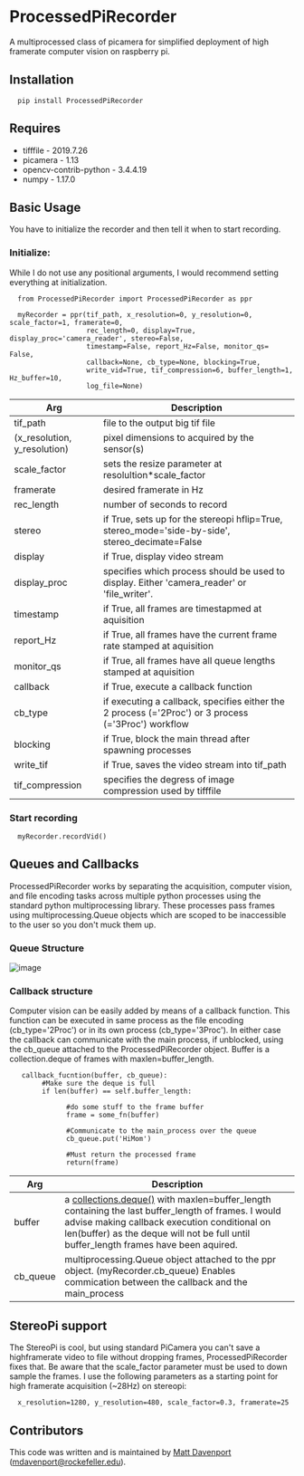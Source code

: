 # ProcessedPiRecorder
A multiprocessed class of picamera for simplified deployment of high framerate computer vision on raspberry pi. 

## Installation

      pip install ProcessedPiRecorder

## Requires

* tifffile        - 2019.7.26    
* picamera        - 1.13         
* opencv-contrib-python - 3.4.4.19     
* numpy           - 1.17.0  

## Basic Usage
You have to initialize the recorder and then tell it when to start recording. 

### Initialize:

While I do not use any positional arguments, I would recommend setting everything at initialization.

      from ProcessedPiRecorder import ProcessedPiRecorder as ppr

      myRecorder = ppr(tif_path, x_resolution=0, y_resolution=0, scale_factor=1, framerate=0, 
                       rec_length=0, display=True, display_proc='camera_reader', stereo=False,
                       timestamp=False, report_Hz=False, monitor_qs= False,
                       callback=None, cb_type=None, blocking=True, 
                       write_vid=True, tif_compression=6, buffer_length=1, Hz_buffer=10,
                       log_file=None)
Arg | Description
----|------------
tif_path | file to the output big tif file
(x_resolution, y_resolution) | pixel dimensions to acquired by the sensor(s)
scale_factor | sets the resize parameter at resolultion*scale_factor
framerate | desired framerate in Hz
rec_length | number of seconds to record
stereo | if True, sets up for the stereopi hflip=True, stereo_mode='side-by-side', stereo_decimate=False
display | if True, display video stream 
display_proc | specifies which process should be used to display. Either 'camera_reader' or 'file_writer'. 
timestamp | if True, all frames are timestapmed at aquisition
report_Hz | if True, all frames have the current frame rate stamped at aquisition
monitor_qs | if True, all frames have all queue lengths stamped at aquisition
callback | if True, execute a callback function
cb_type | if executing a callback, specifies either the 2 process (='2Proc') or 3 process (='3Proc') workflow
blocking | if True, block the main thread after spawning processes
write_tif | if True, saves the video stream into tif_path
tif_compression | specifies the degress of image compression used by tifffile

### Start recording

      myRecorder.recordVid()
      
## Queues and Callbacks

ProcessedPiRecorder works by separating the acquisition, computer vision, and file encoding tasks across multiple python processes using the standard python multiprocessing library. These processes pass frames using multiprocessing.Queue objects which are scoped to be inaccessible to the user so you don't muck them up. 

### Queue Structure

![image](https://docs.google.com/drawings/d/e/2PACX-1vTXOWzwBbJXiHAlQ2O2yern1L8TyWnSlfooWjhQqmJVHwOtCrFQGigZHY8wW8yBQOjxfdXcpGitcOYS/pub?w=1006&amp;h=828)

### Callback structure
Computer vision can be easily added by means of a callback function. This function can be executed in same process as the file encoding (cb_type='2Proc') or in its own process (cb_type='3Proc'). In either case the callback can communicate with the main process, if unblocked, using the cb_queue attached to the ProcessedPiRecorder object. Buffer is a collection.deque of frames with maxlen=buffer_length.

       callback_fucntion(buffer, cb_queue):
            #Make sure the deque is full
            if len(buffer) == self.buffer_length:
                  
                  #do some stuff to the frame buffer
                  frame = some_fn(buffer)

                  #Communicate to the main_process over the queue
                  cb_queue.put('HiMom')

                  #Must return the processed frame
                  return(frame)
            
            
Arg | Description
----|------------
buffer | a [collections.deque()]() with maxlen=buffer_length containing the last buffer_length of frames. I would advise making callback execution conditional on len(buffer) as the deque will not be full until buffer_length frames have been aquired.
cb_queue | multiprocessing.Queue object attached to the ppr object. (myRecorder.cb_queue) Enables commication between the callback and the main_process

## StereoPi support

The StereoPi is cool, but using standard PiCamera you can't save a highframerate video to file without dropping frames, ProcessedPiRecorder fixes that. Be aware that the scale_factor parameter must be used to down sample the frames. I use the following parameters as a starting point for high framerate acquisition (~28Hz) on stereopi: 

      x_resolution=1280, y_resolution=480, scale_factor=0.3, framerate=25

## Contributors
This code was written and is maintained by [Matt Davenport](https://github.com/mattisabrat) (mdavenport@rockefeller.edu).
